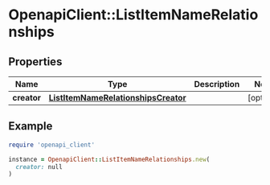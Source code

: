 # OpenapiClient::ListItemNameRelationships

## Properties

| Name | Type | Description | Notes |
| ---- | ---- | ----------- | ----- |
| **creator** | [**ListItemNameRelationshipsCreator**](ListItemNameRelationshipsCreator.md) |  | [optional] |

## Example

```ruby
require 'openapi_client'

instance = OpenapiClient::ListItemNameRelationships.new(
  creator: null
)
```

